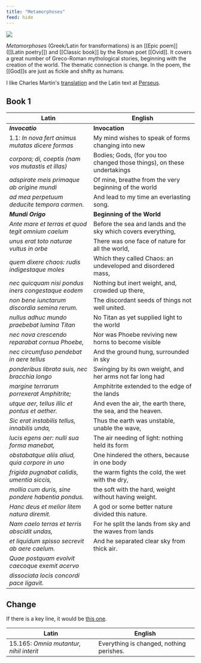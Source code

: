 ```yaml
---
title: "Metamorphoses"
feed: hide
---
```


![](https://upload.wikimedia.org/wikipedia/commons/thumb/6/63/Circe_Invidiosa_-_John_William_Waterhouse.jpg/640px-Circe_Invidiosa_-_John_William_Waterhouse.jpg?1658798942507)

_Metamorphoses_ (Greek/Latin for transformations) is an [[Epic poem]] ([[Latin poetry]]) and [[Classic book]] by the Roman poet [[Ovid]]. It covers a great number of Greco-Roman mythological stories, beginning with the creation of the world. The thematic connection is change. In the poem, the [[God]]s are just as fickle and shifty as humans.

I like Charles Martin's [translation](https://www.worldcat.org/title/metamorphoses/oclc/52547579) and the Latin text at [Perseus](http://www.perseus.tufts.edu/hopper/text?doc=Perseus%3Atext%3A1999.02.0029%3Abook%3D1%3Acard%3D1). 


## Book 1

|Latin|English|
|-----|-------|
|**_Invocatio_**|**Invocation**|
|1.1: _In nova fert animus mutatas dicere formas_|My mind wishes to speak of forms changing into new|
|_corpora; di, coeptis (nam vos mutastis et illas)_|Bodies; Gods, (for you too changed those things), on these undertakings|
|_adspirate meis primaque ab origine mundi_|Of mine, breathe from the very beginning of the world|
|_ad mea perpetuum deducite tempora carmen._|And lead to my time an everlasting song.|
|**_Mundi Origo_**|**Beginning of the World**|
|_Ante mare et terras et quod tegit omnium caelum_|Before the sea and lands and the sky which covers everything,|
|_unus erat toto naturae vultus in orbe_|There was one face of nature for all the world,|
|_quem dixere chaos: rudis indigestaque moles_|Which they called Chaos: an undeveloped and disordered mass,|
|_nec quicquam nisi pondus iners congestaque eodem_|Nothing but inert weight, and, crowded up there,|
|_non bene iunctarum discordia semina rerum._|The discordant seeds of things not well united.|
|_nullus adhuc mundo praebebat lumina Titan_|No Titan as yet supplied light to the world|
|_nec nova crescendo reparabat cornua Phoebe,_|Nor was Phoebe reviving new horns to become visible|
|_nec circumfuso pendebat in aere tellus_|And the ground hung, surrounded in sky|
|_ponderibus librata suis, nec bracchia longo_|Swinging by its own weight, and her arms not far long had|
|_margine terrarum porrexerat Amphitrite;_|Amphitrite extended to the edge of the lands|
|_utque aer, tellus illic et pontus et aether._|And even the air, the earth there, the sea, and the heaven.|
|_Sic erat instabilis tellus, innabilis unda,_|Thus the earth was unstable, unable the wave,|
|_lucis egens aer: nulli sua forma manebat,_|The air needing of light: nothing held its form|
|_obstabatque aliis aliud, quia corpore in uno_|One hindered the others, because in one body|
|_frigida pugnabat calidis, umentia siccis,_|the warm fights the cold, the wet with the dry,|
|_mollia cum duris, sine pondere habentia pondus._|the soft with the hard, weight without having weight.|
|_Hanc deus et melior litem natura diremit._|A god or some better nature divided this nature.|
|_Nam caelo terras et terris abscidit undas,_|For he split the lands from sky and the waves from lands|
|_et liquidum spisso secrevit ab aere caelum._|And he separated clear sky from thick air.|
|_Quae postquam evolvit caecoque exemit acervo_||
|_dissociata locis concordi pace ligavit._||



## Change

If there is a key line, it would be [this one](http://www.perseus.tufts.edu/hopper/text?doc=Ov.+Met.+15.165&fromdoc=Perseus%3Atext%3A1999.02.0029).

|Latin|English|
|-----|-------|
|15.165: _Omnia mutantur, nihil interit_|Everything is changed, nothing perishes.|
